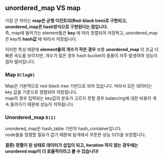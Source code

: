 ## unordered_map VS map

가장 큰 차이는 **map은 균형 이진트리(Red-black tree)로 구현되고, unordered_map은 hash방식으로 구현된다는 점입니다.**  
즉, map에 들어가는 element들은 **key** 에 따라 정렬되어 저장됙고, unordered_map은 key의 **hash값** 에 따라서 저장됩니다.  

이러한 특성 때문에 **element들의 개수가 작은 경우** 보통 **unordered_map** 이 조금 더 빠른 속도를 보이지만, 개수가 많은 경우 hash bucket의 충돌이 자주 발생하여 성능이 점차 떨어집니다.  

### Map `O(logN)`
Map은 기본적으로 red-black tree 기반으로 되어 있습니다. 따라서 모든 데이터는 key 값을 기준으로 정렬되어 저장됩니다.  
map의 경우 입력되는 key값의 분포가 고르지 못할 경우 balancing에 대한 비용이 계속 들어가기 때문에 성능이 저하됩니다.  

### Unordered_map `O(1)`
unordered_map은 hash_table 기반의 hash_container입니다.  
node들을 정렬할 필요가 없기 때문에 탐색에서 꾸준한 성능 O(1)을 보장합니다.  


**결론) 정렬이 된 상태로 데이터가 삽입이 되고, iteration 하지 않는 경우에는 unordered map이 더 효율적이라고 볼 수 있습니다!** 
